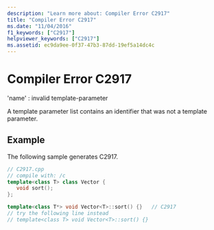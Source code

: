 ```yaml
---
description: "Learn more about: Compiler Error C2917"
title: "Compiler Error C2917"
ms.date: "11/04/2016"
f1_keywords: ["C2917"]
helpviewer_keywords: ["C2917"]
ms.assetid: ec9da9ee-0f37-47b3-87dd-19ef5a14dc4c
---
```

# Compiler Error C2917

'name' : invalid template-parameter

A template parameter list contains an identifier that was not a template parameter.

## Example

The following sample generates C2917.

```cpp
// C2917.cpp
// compile with: /c
template<class T> class Vector {
   void sort();
};

template<class T*> void Vector<T>::sort() {}   // C2917
// try the following line instead
// template<class T> void Vector<T>::sort() {}
```
